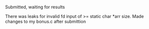 Submitted, waiting for results

There was leaks for invalid fd input of >= static char *arr size. Made changes to my bonus.c after submittion
